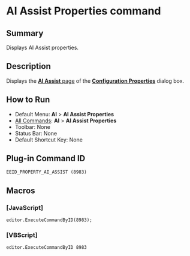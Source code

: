 # AI Assist Properties command

## Summary

Displays AI Assist properties.

## Description

Displays the [**AI Assist** page](../../dlg/properties/ai_assist/index) of the **[Configuration Properties](../../dlg/properties/index)** dialog box.

## How to Run

- Default Menu: **AI** \> **AI Assist Properties**
- [All Commands](all_commands): **AI** \> **AI Assist Properties**
- Toolbar: None
- Status Bar: None
- Default Shortcut Key: None

## Plug-in Command ID

```
EEID_PROPERTY_AI_ASSIST (8983)```

## Macros

### \[JavaScript\]

```
editor.ExecuteCommandByID(8983);
```

### \[VBScript\]

```
editor.ExecuteCommandByID 8983
```
